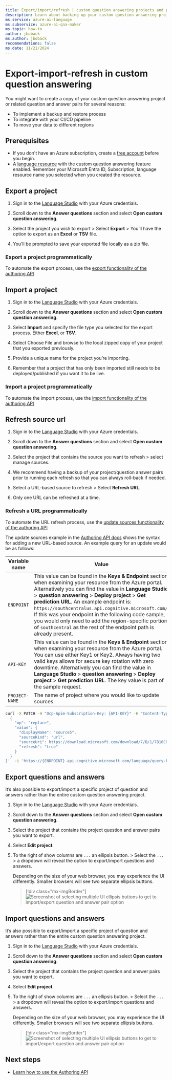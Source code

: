```yaml
---
title: Export/import/refresh | custom question answering projects and projects
description: Learn about backing up your custom question answering projects and projects
ms.service: azure-ai-language
ms.subservice: azure-ai-qna-maker
ms.topic: how-to
author: jboback
ms.author: jboback
recommendations: false
ms.date: 11/21/2024
---
```

# Export-import-refresh in custom question answering

You might want to create a copy of your custom question answering project or related question and answer pairs for several reasons:

* To implement a backup and restore process
* To integrate with your CI/CD pipeline
* To move your data to different regions

## Prerequisites

* If you don't have an Azure subscription, create a [free account](https://azure.microsoft.com/free/cognitive-services/) before you begin.
* A [language resource](https://aka.ms/create-language-resource) with the custom question answering feature enabled. Remember your Microsoft Entra ID, Subscription, language resource name you selected when you created the resource.

## Export a project

1. Sign in to the [Language Studio](https://language.azure.com/) with your Azure credentials.

2. Scroll down to the **Answer questions** section and select **Open custom question answering**.

3. Select the project you wish to export > Select **Export** > You’ll have the option to export as an **Excel** or **TSV** file.

4. You’ll be prompted to save your exported file locally as a zip file.

### Export a project programmatically

To automate the export process, use the [export functionality of the authoring API](./authoring.md#export-project-metadata-and-assets)

## Import a project

1. Sign in to the [Language Studio](https://language.azure.com/) with your Azure credentials.

2. Scroll down to the **Answer questions** section and select **Open custom question answering**.

3. Select **Import** and specify the file type you selected for the export process. Either **Excel**, or **TSV**.

4. Select Choose File and browse to the local zipped copy of your project that you exported previously.

5. Provide a unique name for the project you’re importing.

6. Remember that a project that has only been imported still needs to be deployed/published if you want it to be live.

### Import a project programmatically

To automate the import process, use the [import functionality of the authoring API](./authoring.md#import-project)

## Refresh source url

1. Sign in to the [Language Studio](https://language.azure.com/) with your Azure credentials.

2. Scroll down to the **Answer questions** section and select **Open custom question answering**.

3. Select the project that contains the source you want to refresh > select manage sources.

4. We recommend having a backup of your project/question answer pairs prior to running each refresh so that you can always roll-back if needed.

5. Select a URL-based source to refresh > Select **Refresh URL**.
6. Only one URL can be refreshed at a time.

### Refresh a URL programmatically

To automate the URL refresh process, use the [update sources functionality of the authoring API](./authoring.md#update-sources)

The update sources example in the [Authoring API docs](./authoring.md#update-sources) shows the syntax for adding a new URL-based source. An example query for an update would be as follows:

|Variable name | Value |
|--------------------------|-------------|
| `ENDPOINT`               | This value can be found in the **Keys & Endpoint** section when examining your resource from the Azure portal. Alternatively you can find the value in **Language Studio** > **question answering** > **Deploy project** > **Get prediction URL**. An example endpoint is: `https://southcentralus.api.cognitive.microsoft.com/`. If this was your endpoint in the following code sample, you would only need to add the region-specific portion of `southcentral` as the rest of the endpoint path is already present.|
| `API-KEY` | This value can be found in the **Keys & Endpoint** section when examining your resource from the Azure portal. You can use either Key1 or Key2. Always having two valid keys allows for secure key rotation with zero downtime. Alternatively you can find the value in **Language Studio** > **question answering** > **Deploy project** > **Get prediction URL**. The key value is part of the sample request.|
| `PROJECT-NAME` | The name of project where you would like to update sources.|

```bash
curl -X PATCH -H "Ocp-Apim-Subscription-Key: {API-KEY}" -H "Content-Type: application/json" -d '[
  {
    "op": "replace",
    "value": {
      "displayName": "source5",
      "sourceKind": "url",
      "sourceUri": https://download.microsoft.com/download/7/B/1/7B10C82E-F520-4080-8516-5CF0D803EEE0/surface-book-user-guide-EN.pdf,
      "refresh": "true"
    }
  }
]'  -i 'https://{ENDPOINT}.api.cognitive.microsoft.com/language/query-knowledgebases/projects/{PROJECT-NAME}/sources?api-version=2021-10-01'
```

## Export questions and answers

It’s also possible to export/import a specific project of question and answers rather than the entire custom question answering project.

1. Sign in to the [Language Studio](https://language.azure.com/) with your Azure credentials.

2. Scroll down to the **Answer questions** section and select **Open custom question answering**.

3. Select the project that contains the project question and answer pairs you want to export.

4. Select **Edit project**.

5. To the right of show columns are `...` an ellipsis button. > Select the `...` > a dropdown will reveal the option to export/import questions and answers.

    Depending on the size of your web browser, you may experience the UI differently. Smaller browsers will see two separate ellipsis buttons.

    > [!div class="mx-imgBorder"]
    > ![Screenshot of selecting multiple UI ellipsis buttons to get to import/export question and answer pair option](../media/export-import-refresh/export-questions.png)

## Import questions and answers

It’s also possible to export/import a specific project of question and answers rather than the entire custom question answering project.

1. Sign in to the [Language Studio](https://language.azure.com/) with your Azure credentials.

2. Scroll down to the **Answer questions** section and select **Open custom question answering**.

3. Select the project that contains the project question and answer pairs you want to export.

4. Select **Edit project**.

5. To the right of show columns are `...` an ellipsis button. > Select the `...` > a dropdown will reveal the option to export/import questions and answers.

    Depending on the size of your web browser, you may experience the UI differently. Smaller browsers will see two separate ellipsis buttons.

    > [!div class="mx-imgBorder"]
    > ![Screenshot of selecting multiple UI ellipsis buttons to get to import/export question and answer pair option](../media/export-import-refresh/export-questions.png)

## Next steps

* [Learn how to use the Authoring API](./authoring.md)

